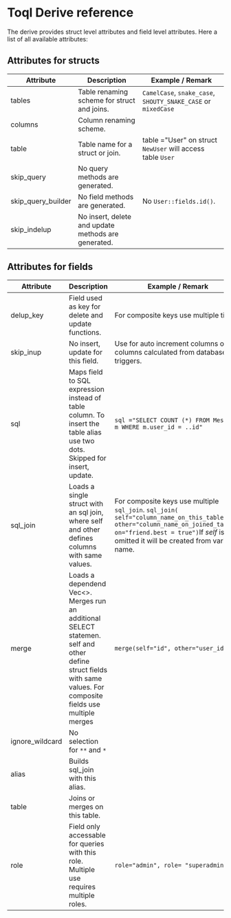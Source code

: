 # Toql Derive reference

The derive provides struct level attributes and field level attributes. Here a list of all available attributes:

## Attributes for structs

Attribute | Description                             | Example / Remark
---- |---| ---|
tables  |   Table renaming scheme for struct and joins. |  `CamelCase`, `snake_case`, `SHOUTY_SNAKE_CASE` or `mixedCase`
columns        | Column renaming scheme. |
table | Table name for a struct or join. | table ="User" on struct `NewUser` will access table `User`
skip_query | No query methods are generated. | 
skip_query_builder | No field methods are generated. |  No `User::fields.id()`.
skip_indelup |No insert, delete and update methods are generated. |

## Attributes for fields  

Attribute | Description | Example / Remark
---- |---| ---|
delup_key | Field used as key for delete and update functions. | For composite keys use multiple times.
skip_inup | No insert, update for this field. | Use for auto increment columns or columns calculated from database triggers.
sql       | Maps field to SQL expression instead of table column. To insert the table alias use two dots. Skipped for insert, update. | `sql ="SELECT COUNT (*) FROM Message m WHERE m.user_id = ..id"`
sql_join  | Loads a single struct with an sql join, where self and other defines columns with same values.    | For composite keys use multiple `sql_join`.  `sql_join( self="column_name_on_this_table", other="column_name_on_joined_table", on="friend.best = true")`If _self_ is omitted it will be created from variable name. 
merge     | Loads a dependend Vec<>. Merges run an additional SELECT statemen. self and other define struct fields with same values. For composite fields use multiple merges | `merge(self="id", other="user_id")`
ignore_wildcard | No selection for `**` and `*`| 
alias | Builds sql_join with this alias. | 
table | Joins or merges on this table. | 
role | Field only accessable for queries with this role. Multiple use requires multiple roles. | `role="admin", role= "superadmin"`
